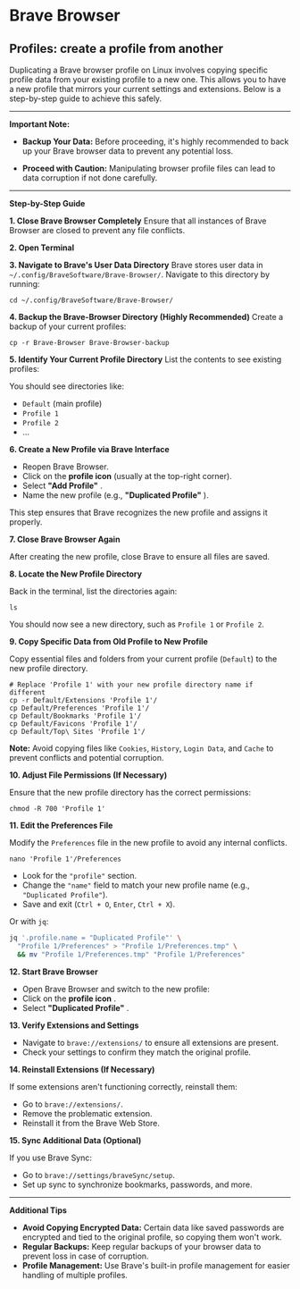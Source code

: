 # Brave Browser

## Profiles: create a profile from another

Duplicating a Brave browser profile on Linux involves copying specific profile data from your existing profile to a new one. This allows you to have a new profile that mirrors your current settings and extensions. Below is a step-by-step guide to achieve this safely.

---

**Important Note:**

- **Backup Your Data:**  Before proceeding, it's highly recommended to back up your Brave browser data to prevent any potential loss.

- **Proceed with Caution:**  Manipulating browser profile files can lead to data corruption if not done carefully.

---

**Step-by-Step Guide**

**1. Close Brave Browser Completely**
Ensure that all instances of Brave Browser are closed to prevent any file conflicts.

**2. Open Terminal**

**3. Navigate to Brave's User Data Directory**
Brave stores user data in `~/.config/BraveSoftware/Brave-Browser/`. Navigate to this directory by running:

```Copy code
cd ~/.config/BraveSoftware/Brave-Browser/
```
**4. Backup the Brave-Browser Directory (Highly Recommended)**
Create a backup of your current profiles:

```Copy code
cp -r Brave-Browser Brave-Browser-backup
```
**5. Identify Your Current Profile Directory**
List the contents to see existing profiles:


You should see directories like:

- `Default` (main profile)
- `Profile 1`
- `Profile 2`
- ...

**6. Create a New Profile via Brave Interface**

- Reopen Brave Browser.
- Click on the **profile icon**  (usually at the top-right corner).
- Select **"Add Profile"** .
- Name the new profile (e.g., **"Duplicated Profile"** ).

This step ensures that Brave recognizes the new profile and assigns it properly.

**7. Close Brave Browser Again**

After creating the new profile, close Brave to ensure all files are saved.

**8. Locate the New Profile Directory**

Back in the terminal, list the directories again:

```Copy code
ls
```

You should now see a new directory, such as `Profile 1` or `Profile 2`.

**9. Copy Specific Data from Old Profile to New Profile**

Copy essential files and folders from your current profile (`Default`) to the new profile directory.

```Copy code
# Replace 'Profile 1' with your new profile directory name if different
cp -r Default/Extensions 'Profile 1'/
cp Default/Preferences 'Profile 1'/
cp Default/Bookmarks 'Profile 1'/
cp Default/Favicons 'Profile 1'/
cp Default/Top\ Sites 'Profile 1'/
```

**Note:**  Avoid copying files like `Cookies`, `History`, `Login Data`, and `Cache` to prevent conflicts and potential corruption.

**10. Adjust File Permissions (If Necessary)**

Ensure that the new profile directory has the correct permissions:

```Copy code
chmod -R 700 'Profile 1'
```
**11. Edit the Preferences File**

Modify the `Preferences` file in the new profile to avoid any internal conflicts.

```Copy code
nano 'Profile 1'/Preferences
```

- Look for the `"profile"` section.
- Change the `"name"` field to match your new profile name (e.g., `"Duplicated Profile"`).
- Save and exit (`Ctrl + O`, `Enter`, `Ctrl + X`).

Or with `jq`:

```sh
jq '.profile.name = "Duplicated Profile"' \
  "Profile 1/Preferences" > "Profile 1/Preferences.tmp" \
  && mv "Profile 1/Preferences.tmp" "Profile 1/Preferences"
```

**12. Start Brave Browser**

- Open Brave Browser and switch to the new profile:
- Click on the **profile icon** .
- Select **"Duplicated Profile"** .

**13. Verify Extensions and Settings**

- Navigate to `brave://extensions/` to ensure all extensions are present.
- Check your settings to confirm they match the original profile.

**14. Reinstall Extensions (If Necessary)**

If some extensions aren't functioning correctly, reinstall them:

- Go to `brave://extensions/`.
- Remove the problematic extension.
- Reinstall it from the Brave Web Store.

**15. Sync Additional Data (Optional)**

If you use Brave Sync:
- Go to `brave://settings/braveSync/setup`.
- Set up sync to synchronize bookmarks, passwords, and more.

---

**Additional Tips**

- **Avoid Copying Encrypted Data:**  Certain data like saved passwords are encrypted and tied to the original profile, so copying them won't work.
- **Regular Backups:**  Keep regular backups of your browser data to prevent loss in case of corruption.
- **Profile Management:**  Use Brave's built-in profile management for easier handling of multiple profiles.
